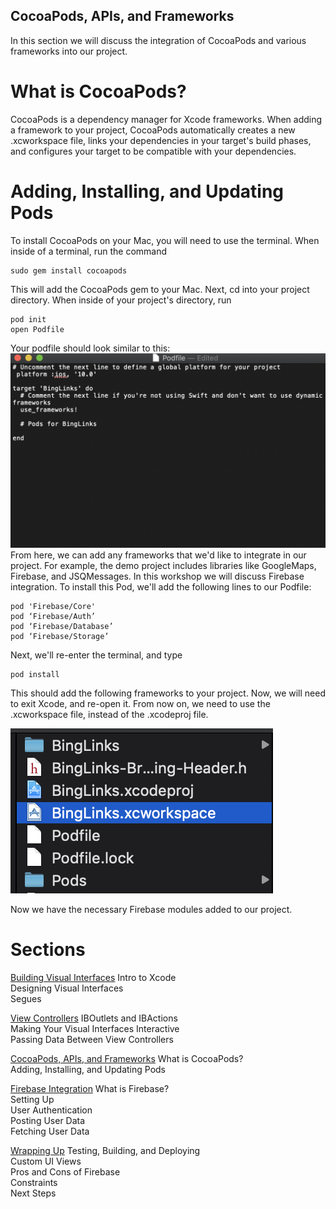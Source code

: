 ## CocoaPods, APIs, and Frameworks
In this section we will discuss the integration of CocoaPods and various frameworks into our project.

# What is CocoaPods?
CocoaPods is a dependency manager for Xcode frameworks. When adding a framework to your project, CocoaPods automatically creates a new .xcworkspace file, links your dependencies in your target's build phases, and configures your target to be compatible with your dependencies.

# Adding, Installing, and Updating Pods
To install CocoaPods on your Mac, you will need to use the terminal. When inside of a terminal, run the command
```
sudo gem install cocoapods
```
This will add the CocoaPods gem to your Mac. Next, cd into your project directory. When inside of your project's directory, run
```
pod init
open Podfile
```
Your podfile should look similar to this:
<img src="workshopImages/podfile.png"
alt="Podfile" />
From here, we can add any frameworks that we'd like to integrate in our project. For example, the demo project includes libraries like GoogleMaps, Firebase, and JSQMessages. In this workshop we will discuss Firebase integration. To install this Pod, we'll add the following lines to our Podfile:
```
pod 'Firebase/Core'
pod ‘Firebase/Auth’
pod ‘Firebase/Database’
pod ‘Firebase/Storage’
```
Next, we'll re-enter the terminal, and type
```
pod install
```   
This should add the following frameworks to your project. Now, we will need to exit Xcode, and re-open it. From now on, we need to use the .xcworkspace file, instead of the .xcodeproj file.

<img src="workshopImages/xcworkspace.png"
alt="xcworkspace" />

Now we have the necessary Firebase modules added to our project.

# Sections


<a href="Visual-Interfaces.md">Building Visual Interfaces</a>
Intro to Xcode <br />
Designing Visual Interfaces <br />
Segues <br />


<a href="ViewControllers.md">View Controllers</a>
IBOutlets and IBActions <br />
Making Your Visual Interfaces Interactive <br />
Passing Data Between View Controllers <br />


<a href="Frameworks.md">CocoaPods, APIs, and Frameworks</a>
What is CocoaPods? <br />
Adding, Installing, and Updating Pods <br />

<a href="Firebase.md">Firebase Integration</a>
What is Firebase? <br />
Setting Up <br />
User Authentication <br />
Posting User Data <br />
Fetching User Data <br />

<a href="Conclusion.md">Wrapping Up</a>
Testing, Building, and Deploying <br />
Custom UI Views <br />
Pros and Cons of Firebase <br />
Constraints <br />
Next Steps <br />
